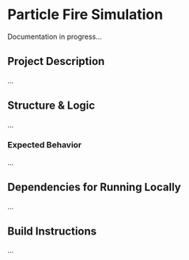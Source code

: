# Particle Fire Simulation

Documentation in progress...

## Project Description

...

## Structure & Logic

...

### Expected Behavior

...

## Dependencies for Running Locally

...

## Build Instructions

...